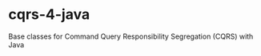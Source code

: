 cqrs-4-java
===========

Base classes for Command Query Responsibility Segregation (CQRS) with Java
